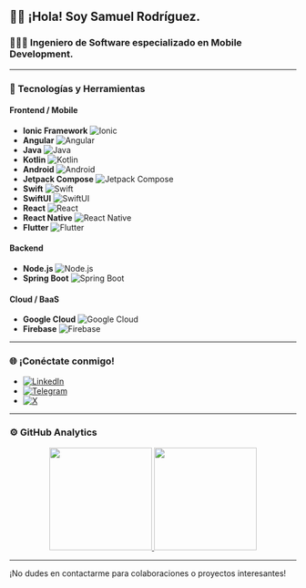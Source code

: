 ## 👋🏻 ¡Hola! Soy Samuel Rodríguez.

### 🧑🏻‍💻 Ingeniero de Software especializado en Mobile Development.

---

### 🚀 Tecnologías y Herramientas

#### Frontend / Mobile
- **Ionic Framework** ![Ionic](https://img.shields.io/badge/-Ionic-3880FF?style=flat&logo=ionic&logoColor=white)
- **Angular** ![Angular](https://img.shields.io/badge/-Angular-DD0031?style=flat&logo=angular&logoColor=white)
- **Java** ![Java](https://img.shields.io/badge/-Java-007396?style=flat&logo=java&logoColor=white)
- **Kotlin** ![Kotlin](https://img.shields.io/badge/-Kotlin-0095D5?style=flat&logo=kotlin&logoColor=white)
- **Android** ![Android](https://img.shields.io/badge/-Android-3DDC84?style=flat&logo=android&logoColor=white)
- **Jetpack Compose** ![Jetpack Compose](https://img.shields.io/badge/-Jetpack%20Compose-4285F4?style=flat&logo=jetpack-compose&logoColor=white)
- **Swift** ![Swift](https://img.shields.io/badge/-Swift-FA7343?style=flat&logo=swift&logoColor=white)
- **SwiftUI** ![SwiftUI](https://img.shields.io/badge/-SwiftUI-000000?style=flat&logo=swift&logoColor=white)
- **React** ![React](https://img.shields.io/badge/-React-61DAFB?style=flat&logo=react&logoColor=white)
- **React Native** ![React Native](https://img.shields.io/badge/-React%20Native-61DAFB?style=flat&logo=react&logoColor=white)
- **Flutter** ![Flutter](https://img.shields.io/badge/-Flutter-02569B?style=flat&logo=flutter&logoColor=white)

#### Backend
- **Node.js** ![Node.js](https://img.shields.io/badge/-Node.js-339933?style=flat&logo=node.js&logoColor=white)
- **Spring Boot** ![Spring Boot](https://img.shields.io/badge/-Spring%20Boot-6DB33F?style=flat&logo=spring-boot&logoColor=white)

#### Cloud / BaaS
- **Google Cloud** ![Google Cloud](https://img.shields.io/badge/-Google%20Cloud-4285F4?style=flat&logo=google-cloud&logoColor=white)
- **Firebase** ![Firebase](https://img.shields.io/badge/-Firebase-FFCA28?style=flat&logo=firebase&logoColor=white)

---

### 🌐 ¡Conéctate conmigo!
- [![LinkedIn](https://img.shields.io/badge/-LinkedIn-0077B5?style=flat&logo=linkedin&logoColor=white)](https://www.linkedin.com/in/samuel-rodr%C3%ADguez-ares/)
- [![Telegram](https://img.shields.io/badge/-Telegram-2CA5E0?style=flat&logo=telegram&logoColor=white)](https://t.me/DJStatikVX)
- [![X](https://img.shields.io/badge/-Twitter-000000?style=flat&logo=x&logoColor=white)](https://x.com/DJStatikVX)

---

### ⚙️ GitHub Analytics
<p align="center">
  <a href="https://github.com/DJStatikVX">
    <img height="180em" src="https://github-readme-stats-eight-theta.vercel.app/api?username=DJStatikVX&show_icons=true&theme=algolia&include_all_commits=true&count_private=true"/>
    <img height="180em" src="https://github-readme-stats-eight-theta.vercel.app/api/top-langs/?username=DJStatikVX&layout=compact&langs_count=8&theme=algolia"/>
  </a>
</p>

---

¡No dudes en contactarme para colaboraciones o proyectos interesantes!
